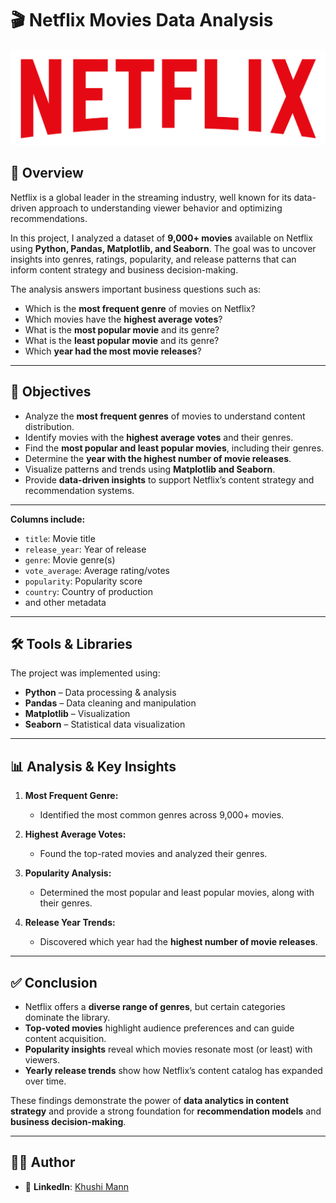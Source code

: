 # 🎬 Netflix Movies Data Analysis  

![]( https://github.com/khushimann2702-gif/Netflix-Movies-Data-Analysis-Project/blob/main/logo.png) 

## 📌 Overview  

Netflix is a global leader in the streaming industry, well known for its data-driven approach to understanding viewer behavior and optimizing recommendations.  

In this project, I analyzed a dataset of **9,000+ movies** available on Netflix using **Python, Pandas, Matplotlib, and Seaborn**. The goal was to uncover insights into genres, ratings, popularity, and release patterns that can inform content strategy and business decision-making.  

The analysis answers important business questions such as:  
- Which is the **most frequent genre** of movies on Netflix?  
- Which movies have the **highest average votes**?  
- What is the **most popular movie** and its genre?  
- What is the **least popular movie** and its genre?  
- Which **year had the most movie releases**?  

---

## 🎯 Objectives  

- Analyze the **most frequent genres** of movies to understand content distribution.  
- Identify movies with the **highest average votes** and their genres.  
- Find the **most popular and least popular movies**, including their genres.  
- Determine the **year with the highest number of movie releases**.  
- Visualize patterns and trends using **Matplotlib and Seaborn**.  
- Provide **data-driven insights** to support Netflix’s content strategy and recommendation systems.  

---
**Columns include:**  
- `title`: Movie title  
- `release_year`: Year of release  
- `genre`: Movie genre(s)  
- `vote_average`: Average rating/votes  
- `popularity`: Popularity score  
- `country`: Country of production  
- and other metadata  

---

## 🛠️ Tools & Libraries  

The project was implemented using:  
- **Python** – Data processing & analysis  
- **Pandas** – Data cleaning and manipulation  
- **Matplotlib** – Visualization  
- **Seaborn** – Statistical data visualization  

---

## 📊 Analysis & Key Insights  

1. **Most Frequent Genre:**  
   - Identified the most common genres across 9,000+ movies.  

2. **Highest Average Votes:**  
   - Found the top-rated movies and analyzed their genres.  

3. **Popularity Analysis:**  
   - Determined the most popular and least popular movies, along with their genres.  

4. **Release Year Trends:**  
   - Discovered which year had the **highest number of movie releases**.  

---

## ✅ Conclusion  

- Netflix offers a **diverse range of genres**, but certain categories dominate the library.  
- **Top-voted movies** highlight audience preferences and can guide content acquisition.  
- **Popularity insights** reveal which movies resonate most (or least) with viewers.  
- **Yearly release trends** show how Netflix’s content catalog has expanded over time.  

These findings demonstrate the power of **data analytics in content strategy** and provide a strong foundation for **recommendation models** and **business decision-making**.  

---

## 👨‍💻 Author  
- 💼 **LinkedIn**: [Khushi Mann](https://www.linkedin.com/in/khushi-mann-2ba95a363/overlay/contact-info/)  
  
